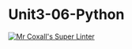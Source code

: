 # Unit3-06-Python
[![Mr Coxall's Super Linter](https://github.com/ICS3U-C-Programming-Val-I/Unit3-06-Python/workflows/Mr%20Coxall's%20Super%20Linter/badge.svg)](https://github.com/ICS3U-C-Programming-Val-I/Unit3-06-Python/actions/)
